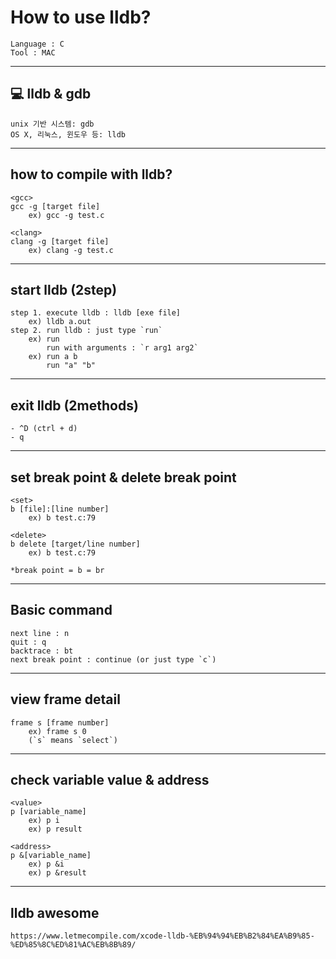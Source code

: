 # How to use lldb?          
	Language : C           
	Tool : MAC           
---------------------------------------------------          
## 💻 lldb & gdb          
	unix 기반 시스템: gdb          
	OS X, 리눅스, 윈도우 등: lldb          
          
---------------------------------------------------          
## how to compile with lldb?         
	<gcc>       
	gcc -g [target file]          
   		ex) gcc -g test.c          
    
	<clang>       
	clang -g [target file]          
   		ex) clang -g test.c          
---------------------------------------------------          
## start lldb (2step)         
	step 1. execute lldb : lldb [exe file]          
		ex) lldb a.out          
	step 2. run lldb : just type `run`   
		ex) run   
	     	run with arguments : `r arg1 arg2`  
		ex) run a b   
		    run "a" "b"   
---------------------------------------------------          
## exit lldb (2methods)         
	- ^D (ctrl + d)          
    - q    
---------------------------------------------------          
## set break point & delete break point    
	<set>    
	b [file]:[line number]    
		ex) b test.c:79    
    
	<delete>    
	b delete [target/line number]    
		ex) b test.c:79    
    
	*break point = b = br    
---------------------------------------------------          
## Basic command     
	next line : n    
	quit : q    
	backtrace : bt    
	next break point : continue (or just type `c`)          
    
---------------------------------------------------          
## view frame detail    
	frame s [frame number]    
		ex) frame s 0    
		(`s` means `select`)    
    
---------------------------------------------------          
## check variable value & address    
	<value>    
	p [variable_name]    
		ex) p i    
		ex) p result    
    
	<address>    
	p &[variable_name]    
		ex) p &i    
		ex) p &result    
   
---------------------------------------------------          
##  lldb awesome    
	https://www.letmecompile.com/xcode-lldb-%EB%94%94%EB%B2%84%EA%B9%85-%ED%85%8C%ED%81%AC%EB%8B%89/    
